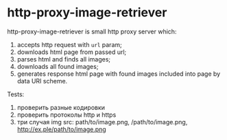 
http-proxy-image-retriever
==========================

http-proxy-image-retriever is small http proxy server which:

1. accepts http request with `url` param;
2. downloads html page from passed url;
3. parses html and finds all images;
4. downloads all found images;
5. generates response html page with found images included into page by data URI scheme.

Tests:

1. проверить разные кодировки
2. проверить протоколы http и https
3. три случая img src: path/to/image.png, /path/to/image.png, http://ex.ple/path/to/image.png
